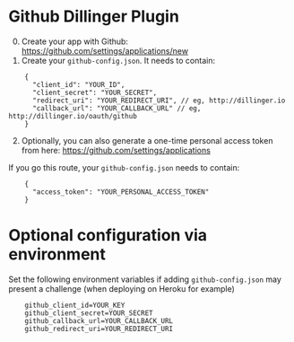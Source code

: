 Github Dillinger Plugin
==

0. Create your app with Github:  https://github.com/settings/applications/new
1. Create your `github-config.json`.  It needs to contain:
```
    {
      "client_id": "YOUR_ID",
      "client_secret": "YOUR_SECRET",
      "redirect_uri": "YOUR_REDIRECT_URI", // eg, http://dillinger.io
      "callback_url": "YOUR_CALLBACK_URL" // eg, http://dillinger.io/oauth/github
    }
```

2. Optionally, you can also generate a one-time personal access token from here: https://github.com/settings/applications

  If you go this route, your `github-config.json` needs to contain:
```
    {
      "access_token": "YOUR_PERSONAL_ACCESS_TOKEN"
    }
```
Optional configuration via environment
==

Set the following environment variables if adding `github-config.json` may present a challenge (when deploying on Heroku for example)
```
    github_client_id=YOUR_KEY
    github_client_secret=YOUR_SECRET
    github_callback_url=YOUR_CALLBACK_URL
    github_redirect_uri=YOUR_REDIRECT_URI
```
